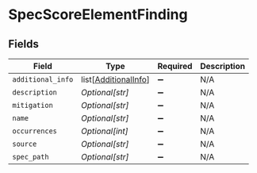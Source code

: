 # SpecScoreElementFinding


## Fields

| Field                                                         | Type                                                          | Required                                                      | Description                                                   |
| ------------------------------------------------------------- | ------------------------------------------------------------- | ------------------------------------------------------------- | ------------------------------------------------------------- |
| `additional_info`                                             | list[[AdditionalInfo](../../models/shared/additionalinfo.md)] | :heavy_minus_sign:                                            | N/A                                                           |
| `description`                                                 | *Optional[str]*                                               | :heavy_minus_sign:                                            | N/A                                                           |
| `mitigation`                                                  | *Optional[str]*                                               | :heavy_minus_sign:                                            | N/A                                                           |
| `name`                                                        | *Optional[str]*                                               | :heavy_minus_sign:                                            | N/A                                                           |
| `occurrences`                                                 | *Optional[int]*                                               | :heavy_minus_sign:                                            | N/A                                                           |
| `source`                                                      | *Optional[str]*                                               | :heavy_minus_sign:                                            | N/A                                                           |
| `spec_path`                                                   | *Optional[str]*                                               | :heavy_minus_sign:                                            | N/A                                                           |